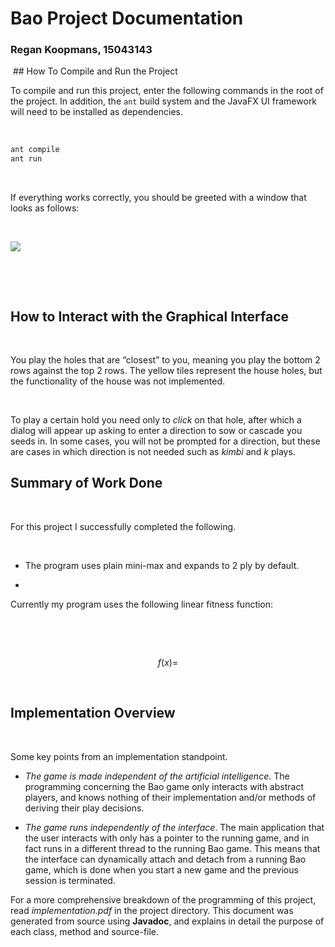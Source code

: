 # Bao Project Documentation

### Regan Koopmans, 15043143

 ## How To Compile and Run the Project 

To compile and run this project, enter the following commands in the root of the project. In addition, the `ant` build system and the JavaFX UI framework will need to be installed as dependencies.

 

~~~~~~~~~~~~~~~~~~~~~~~~~~~~~~~~~~~~~~~~~~~~~~~~~~~~~~~~~~~~~~~~~~~~~~~~~~~~~~~~bash
ant compile
ant run
~~~~~~~~~~~~~~~~~~~~~~~~~~~~~~~~~~~~~~~~~~~~~~~~~~~~~~~~~~~~~~~~~~~~~~~~~~~~~~~~

 

If everything works correctly, you should be greeted with a window that looks as
follows:

 

![](screenshot.JPG)

 

 

How to Interact with the Graphical Interface
--------------------------------------------

 

You play the holes that are “closest” to you, meaning you play the bottom 2 rows against the top 2 rows. The yellow tiles represent the house holes, but the functionality of the house was not implemented.

 

To play a certain hold you need only to *click* on that hole, after which a dialog will appear up asking to enter a direction to sow or cascade you seeds in. In some cases, you will not be prompted for a direction, but these are cases in which direction is not needed such as *kimbi* and *k* plays.

Summary of Work Done
--------------------

 

For this project I successfully completed the following.

 

-   The program uses plain mini-max and expands to 2 ply by default.

-   



Currently my program uses the following linear fitness function:

 

 

$$
f(x) =
$$

 


Implementation Overview
-----------------------

 

Some key points from an implementation standpoint.

-   *The game is made independent of the artificial intelligence*. The programming concerning the Bao game only interacts with abstract players, and knows nothing of their implementation and/or methods of deriving their play decisions.

-   *The game runs independently of the interface*. The main application that the user interacts with only has a pointer to the running game, and in fact runs in a different thread to the running Bao game. This means that the interface can dynamically attach and detach from a running Bao game, which is done when you start a new game and the previous session is terminated.



For a more comprehensive breakdown of the programming of this project, read *implementation.pdf* in the project directory. This document was generated from source using **Javadoc**, and explains in detail the purpose of each class, method and source-file.
